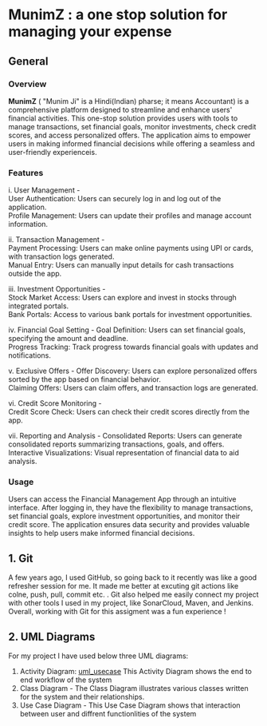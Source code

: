 # **MunimZ** : a one stop solution for managing your expense 

## General

### Overview 

**MunimZ** ( "Munim Ji" is a Hindi(Indian) pharse; it means Accountant) is a comprehensive platform designed to streamline and enhance users' financial activities. This one-stop solution provides users with tools to manage transactions, set financial goals, monitor investments, check credit scores, and access personalized offers. The application aims to empower users in making informed financial decisions while offering a seamless and user-friendly experienceis.  

### Features
i. User Management -  
User Authentication: Users can securely log in and log out of the application.  
Profile Management: Users can update their profiles and manage account information.  

ii. Transaction Management -  
Payment Processing: Users can make online payments using UPI or cards, with transaction logs generated.  
Manual Entry: Users can manually input details for cash transactions outside the app.  

iii. Investment Opportunities -  
Stock Market Access: Users can explore and invest in stocks through integrated portals.  
Bank Portals: Access to various bank portals for investment opportunities.  

iv. Financial Goal Setting - 
Goal Definition: Users can set financial goals, specifying the amount and deadline.  
Progress Tracking: Track progress towards financial goals with updates and notifications.  

v. Exclusive Offers - 
Offer Discovery: Users can explore personalized offers sorted by the app based on financial behavior.  
Claiming Offers: Users can claim offers, and transaction logs are generated.  

vi. Credit Score Monitoring -  
Credit Score Check: Users can check their credit scores directly from the app.  

vii. Reporting and Analysis - 
Consolidated Reports: Users can generate consolidated reports summarizing transactions, goals, and offers.  
Interactive Visualizations: Visual representation of financial data to aid analysis.  

### Usage
Users can access the Financial Management App through an intuitive interface. After logging in, they have the flexibility to manage transactions, set financial goals, explore investment opportunities, and monitor their credit score. The application ensures data security and provides valuable insights to help users make informed financial decisions.  

## 1. Git
A few years ago, I used GitHub, so going back to it recently was like a good refresher session for me. It made me better at excuting git actions like colne, push, pull, commit etc. . Git also helped me easily connect my project with other tools I used in my project, like SonarCloud, Maven, and Jenkins. Overall, working with Git for this assigment was a fun experience ! 

## 2. UML Diagrams
For my project I have used below three UML diagrams: 

1. Activity Diagram: [uml_usecase](https://github.com/Aparup007/One-Stop-Expense-Solution-MunimZ/blob/main/UML%20Diagrams/UML%20User%20Activity%20Diagram.png)
This Activity Diagram shows the end to end workflow of the system
2. Class Diagram - The Class Diagram illustrates various classes written for the system and their relationships.
3. Use Case Diagram - This Use Case Diagram shows that interaction between user and diffrent functionlities of the system 
